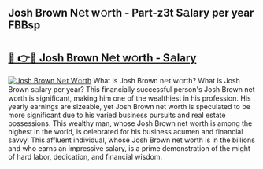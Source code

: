 ## Josh Brown N𝚎t w𝚘rth - Part-z3t S𝚊lary per year FBBsp

# <h2><a href="http://gc2db54.nevu.top/?p=Josh+Brown">🔗 👉🔴 Josh Brown N𝚎t w𝚘rth - S𝚊lary</a></h2>

[![Josh Brown N𝚎t W𝚘rth](https://i.imgur.com/Oavwk0R.jpeg)](http://gc2db54.nevu.top/?p=Josh+Brown)
What is Josh Brown n𝚎t w𝚘rth? What is Josh Brown s𝚊lary per year?
This financially successful person's Josh Brown net worth is significant, making him one of the wealthiest in his profession. His yearly earnings are sizeable, yet Josh Brown net worth is speculated to be more significant due to his varied business pursuits and real estate possessions. This wealthy man, whose Josh Brown net worth is among the highest in the world, is celebrated for his business acumen and financial savvy. This affluent individual, whose Josh Brown net worth is in the billions and who earns an impressive salary, is a prime demonstration of the might of hard labor, dedication, and financial wisdom.
